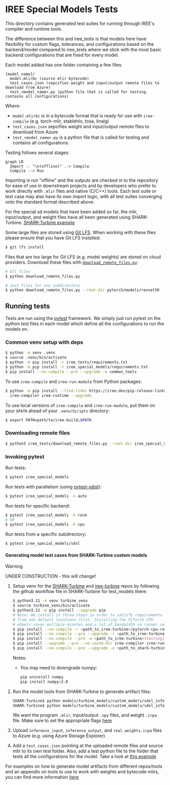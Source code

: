 # IREE Special Models Tests

This directory contains generated test suites for running through IREE's
compiler and runtime tools.

The difference between this and iree_tests is that models here have flexibility for custom flags, tolerances, and configurations based on the backend/model compared to iree_tests where we stick with the 
most basic backend configurations that are fixed for every model.

Each model added has one folder containing a few files:

```
[model name]/
  model.mlirbc (source mlir bytecode)
  test_cases.json (sepcifies weight and input/output remote files to download from Azure)
  test_<model_name>.py (python file that is called for testing. contains all configurations)
```

Where:

* `model.mlirbc` is in a bytecode format that is ready for use with `iree-compile`
  (e.g. torch-mlir, stablehlo, tosa, linalg)
* `test_cases.json` sepcifies weight and input/output remote files to download from Azure
* `test_<model_name>.py` is a python file that is called for testing and contains all configurations.

Testing follows several stages:

```mermaid
graph LR
  Import -. "\n(offline)" .-> Compile
  Compile --> Run
```

Importing is run "offline" and the outputs are checked in to the repository for
ease of use in downstream projects and by developers who prefer to work directly
with `.mlir` files and native (C/C++) tools. Each test suite or test case may
also have its own import logic, with all test suites converging onto the
standard format described above.

For the special sd models that have been added so far, the mlir, input/output, and weight files
have all been generated using SHARK-Turbine. [SHARK-Turbine example](https://github.com/nod-ai/SHARK-Turbine/tree/main/models/turbine_models/custom_models/sdxl_inference)

Some large files are stored using [Git LFS](https://git-lfs.com/). When working
with these files please ensure that you have Git LFS installed:

```bash
$ git lfs install
```

Files that are too large for Git LFS (e.g. model weights) are stored on cloud
providers. Download these files with
[`download_remote_files.py`](./download_remote_files.py):

```bash
# All files
$ python download_remote_files.py

# Just files for one subdirectory
$ python download_remote_files.py --root-dir pytorch/models/resnet50
```

## Running tests

Tests are run using the [pytest](https://docs.pytest.org/en/stable/) framework.
We simply just run pytest on the python test files in each model which define all the configurations
to run the models on.

### Common venv setup with deps

```bash
$ python -m venv .venv
$ source .venv/bin/activate
$ python -m pip install -r iree_tests/requirements.txt
$ python -m pip install -r iree_special_models/requirements.txt
$ pip install --no-compile --pre --upgrade -e common_tools
```

To use `iree-compile` and `iree-run-module` from Python packages:

```bash
$ python -m pip install --find-links https://iree.dev/pip-release-links.html \
  iree-compiler iree-runtime --upgrade
```

To use local versions of `iree-compile` and `iree-run-module`, put them on your
`$PATH` ahead of your `.venv/Scripts` directory:

```bash
$ export PATH=path/to/iree-build;$PATH
```

### Downloading remote files

```bash
$ python3 iree_tests/download_remote_files.py --root-dir iree_special_models
```

### Invoking pytest

Run tests:

```bash
$ pytest iree_special_models
```

Run tests with parallelism (using
[pytest-xdist](https://pypi.org/project/pytest-xdist/)):

```bash
$ pytest iree_special_models -n auto
```

Run tests for specific backend:

```bash
$ pytest iree_special_models -k rocm
# OR
$ pytest iree_special_models -k cpu
```

Run tests from a specific subdirectory:

```bash
$ pytest iree_special_models/sdxl
```

#### Generating model test cases from SHARK-Turbine custom models

> [!WARNING]
> UNDER CONSTRUCTION - this will change!

1. Setup venv for the [SHARK-Turbine](https://github.com/nod-ai/SHARK-Turbine) and [iree-turbine](https://github.com/iree-org/iree-turbine) repos by following the github workflow file in SHARK-Turbine for test_models there:

    ```bash
    $ python3.11 -m venv turbine_venv
    $ source turbine_venv/bin/activate
    $ python3.11 -m pip install --upgrade pip
    # Note: We install in three steps in order to satisfy requirements
    # from non default locations first. Installing the PyTorch CPU
    # wheels saves multiple minutes and a lot of bandwidth on runner setup.
    $ pip install --no-compile -r <path_to_iree-turbine>/pytorch-cpu-requirements.txt
    $ pip install --no-compile --pre --upgrade -r <path_to_iree-turbine>/requirements.txt
    $ pip install --no-compile --pre -e <path_to_iree-turbine>[testing]
    $ pip install --upgrade --pre --no-cache-dir iree-compiler iree-runtime -f https://iree.dev/      pip-release-links.html
    $ pip install --no-compile --pre --upgrade -e <path_to_shark-turbine>/models -r <path_to_shark-turbine>/models/requirements.txt
    ```

    Notes:

    * You may need to downgrade numpy:

        ```bash
        pip uninstall numpy
        pip install numpy<2.0
        ```

2. Run the model tools from SHARK-Turbine to generate artifact files:

    ```bash
    SHARK-Turbine$ python models/turbine_models/custom_models/sdxl_inference/clip.py
    SHARK-Turbine$ python models/turbine_models/custom_models/sdxl_inference/clip_runner.py
    ```

    We want the program `.mlir`, input/output `.npy` files, and weight `.irpa` file.
    Make sure to set the appropriate flags [here](https://github.com/nod-ai/SHARK-Turbine/blob/main/models/turbine_models/custom_models/sdxl_inference/sdxl_cmd_opts.py) 

4. Upload `inference_input`, `inference_output`, and `real_weights.irpa` files
   to Azure (e.g. using Azure Storage Explorer)

5. Add a `test_cases.json` pointing at the uploaded remote files and source mlir to its own test folder. Also, add a test python file to the folder that tests all the configurations for the model. Take a look at [this example](/iree_special_models/sdxl/prompt-encoder/test_clip.py)

For examples on how to generate model artifacts from different repos/tools and an appendix on tools to use to work with weights and bytecode mlirs, you can find more information [here](/iree_tests/README.md)
